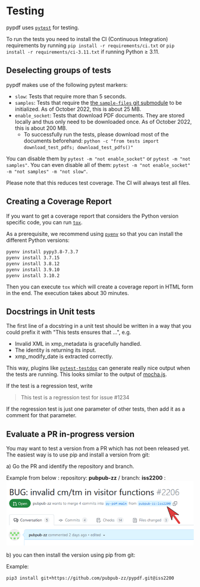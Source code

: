 # Testing

pypdf uses [`pytest`](https://docs.pytest.org/en/7.1.x/) for testing.

To run the tests you need to install the CI (Continuous Integration) requirements by running `pip install -r requirements/ci.txt` or
`pip install -r requirements/ci-3.11.txt` if running Python ≥ 3.11.

## Deselecting groups of tests

pypdf makes use of the following pytest markers:

* `slow`: Tests that require more than 5 seconds.
* `samples`: Tests that require the [the `sample-files` git submodule](https://github.com/py-pdf/sample-files) to be initialized. As of October 2022, this is about 25 MB.
* `enable_socket`: Tests that download PDF documents. They are stored locally and thus only need to be downloaded once. As of October 2022, this is about 200 MB.
  * To successfully run the tests, please download most of the documents beforehand: `python -c "from tests import download_test_pdfs; download_test_pdfs()"`

You can disable them by `pytest -m "not enable_socket"` or `pytest -m "not samples"`.
You can even disable all of them: `pytest -m "not enable_socket" -m "not samples" -m "not slow"`.

Please note that this reduces test coverage. The CI will always test all files.

## Creating a Coverage Report

If you want to get a coverage report that considers the Python version specific
code, you can run [`tox`](https://tox.wiki/en/latest/).

As a prerequisite, we recommend using [`pyenv`](https://github.com/pyenv/pyenv)
so that you can install the different Python versions:

```
pyenv install pypy3.8-7.3.7
pyenv install 3.7.15
pyenv install 3.8.12
pyenv install 3.9.10
pyenv install 3.10.2
```

Then you can execute `tox` which will create a coverage report in HTML form
in the end. The execution takes about 30 minutes.


## Docstrings in Unit tests

The first line of a docstring in a unit test should be written in a way that
you could prefix it with "This tests ensures that ...", e.g.

* Invalid XML in xmp_metadata is gracefully handled.
* The identity is returning its input.
* xmp_modify_date is extracted correctly.

This way, plugins like [`pytest-testdox`](https://pypi.org/project/pytest-testdox/)
can generate really nice output when the tests are running. This looks similar
to the output of [mocha.js](https://mochajs.org/).

If the test is a regression test, write

> This test is a regression test for issue #1234

If the regression test is just one parameter of other tests, then add it as
a comment for that parameter.

## Evaluate a PR in-progress version

You may want to test a version from a PR which has not been released yet.
The easiest way is to use pip and install a version from git:

a) Go the PR and identify the repository and branch.

Example from below : repository: __pubpub-zz__ / branch: __iss2200__ :
![PR Header example](PR_Header_example.png)

b) you can then install the version using pip from git:

Example:
```
pip3 install git+https://github.com/pubpub-zz/pypdf.git@iss2200
```
